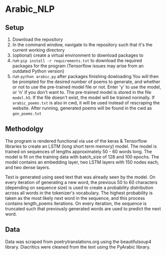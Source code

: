 # Arabic_NLP

## Setup
  1. Download the repository
  2. In the command window, navigate to the repository such that it's the current working directory
  3. (optional) create a virtual environment to download packages to
  4. run `pip install -r requirements.txt` to download the required packages for the program (Tensorflow issues may arise from an outdated Python version)
  5. run `python arabic.py` after packages finishing dowloading
You will then be prompted for the desired number of poems to generate, and whether or not to use the pre-trained model file or not. Enter 'y' to use the model, or 'n' if you
don't want to. The pre-trained model is stored in the file `model.h5`. If the file doesn't exist, the model will be trained normally. If `arabic_poems.txt` is also in cwd, it
will be used instead of rescraping the website. After running, generated poems will be found in the cwd as `gen_poems.txt`

## Methodolgy
The program is rendered functional via use of the keras & Tensorflow libraries to create an LSTM (long short term memory) model. The model is trained on sequences of lengths 
approximately 50 - 60 words long. The model is fit on the training data with batch_size of 128 and 100 epochs. The model contains an embedding layer, two LSTM layers with 150
nodes each, and two dense layers.

Text is generated using seed text that was already seen by the model. On every iteration of generating a new word, the previous 50 to 60 characters (depending on sequence size)
is used to create a probability distribution across all words in the tokenizer's vocabulary. The highest probability is taken as the most likely next word in the sequence, and 
this process contains length_poems iterations. On every iteration, the sequence is truncated such that previously generated words are used to predict the next word.

## Data
Data was scraped from poetrytranslations.org using the beautifulsoup4 library. Diacritics were cleaned from the text using the PyArabic library.
  
